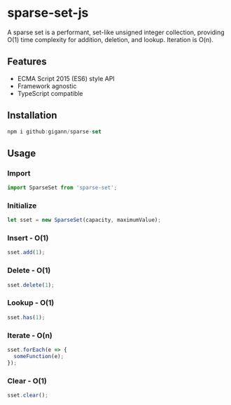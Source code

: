 # sparse-set-js

A sparse set is a performant, set-like unsigned integer collection, providing O(1) time complexity for addition, deletion, and lookup. Iteration is O(n).

## Features

- ECMA Script 2015 (ES6) style API
- Framework agnostic
- TypeScript compatible

## Installation

```js
npm i github:gigann/sparse-set
```

## Usage

### Import

```js
import SparseSet from 'sparse-set';
```

### Initialize

```js
let sset = new SparseSet(capacity, maximumValue);
```

### Insert - O(1)

```js
sset.add(1);
```

### Delete - O(1)

```js
sset.delete(1);
```

### Lookup - O(1)

```js
sset.has(1);
```

### Iterate - O(n)

```js
sset.forEach(e => {
  someFunction(e);
});
```

### Clear - O(1)

```js
sset.clear();
```

